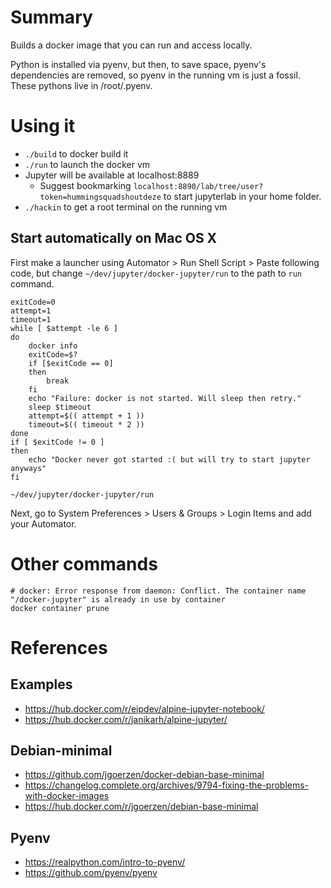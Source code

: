 # Summary

Builds a docker image that you can run and access locally. 

Python is installed via pyenv, but then, to save space, pyenv's dependencies are removed, so pyenv in the 
running vm is just a fossil. These pythons live in /root/.pyenv.

# Using it

* `./build` to docker build it
* `./run` to launch the docker vm
* Jupyter will be available at localhost:8889
    * Suggest bookmarking `localhost:8890/lab/tree/user?token=hummingsquadshoutdeze` to start jupyterlab in your home folder.
* `./hackin` to get a root terminal on the running vm

## Start automatically on Mac OS X

First make a launcher using Automator > Run Shell Script > Paste following code, but change 
`~/dev/jupyter/docker-jupyter/run` to the path to `run` command.

    exitCode=0
    attempt=1
    timeout=1
    while [ $attempt -le 6 ]
    do
        docker info
        exitCode=$?
        if [$exitCode == 0]
        then
            break
        fi
        echo "Failure: docker is not started. Will sleep then retry."
        sleep $timeout
        attempt=$(( attempt + 1 ))
        timeout=$(( timeout * 2 ))
    done
    if [ $exitCode != 0 ]
    then
        echo "Docker never got started :( but will try to start jupyter anyways"
    fi
    
    ~/dev/jupyter/docker-jupyter/run

Next, go to System Preferences > Users & Groups > Login Items and add your Automator.

# Other commands

`# docker: Error response from daemon: Conflict. The container name "/docker-jupyter" is already in use by container`  
`docker container prune`

# References

## Examples

* https://hub.docker.com/r/eipdev/alpine-jupyter-notebook/
* https://hub.docker.com/r/janikarh/alpine-jupyter/

## Debian-minimal 

* https://github.com/jgoerzen/docker-debian-base-minimal
* https://changelog.complete.org/archives/9794-fixing-the-problems-with-docker-images
* https://hub.docker.com/r/jgoerzen/debian-base-minimal

## Pyenv

* https://realpython.com/intro-to-pyenv/
* https://github.com/pyenv/pyenv
